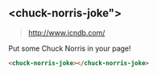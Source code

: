 ## &lt;chuck-norris-joke"&gt;
> http://www.icndb.com/

Put some Chuck Norris in your page!

```html
<chuck-norris-joke></chuck-norris-joke>
```
